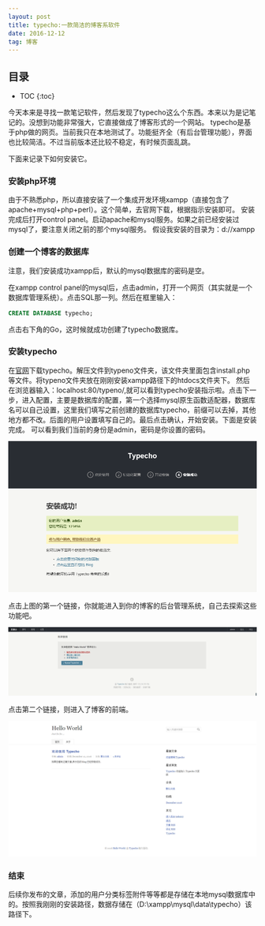 ```yaml
---
layout: post
title: typecho:一款简洁的博客系软件
date: 2016-12-12
tag: 博客
---
```




## 目录

* TOC 
{:toc}



今天本来是寻找一款笔记软件，然后发现了typecho这么个东西。本来以为是记笔记的。没想到功能非常强大，它直接做成了博客形式的一个网站。
typecho是基于php做的网页。当前我只在本地测试了。功能挺齐全（有后台管理功能），界面也比较简洁。不过当前版本还比较不稳定，有时候页面乱跳。

下面来记录下如何安装它。

### 安装php环境

由于不熟悉php，所以直接安装了一个集成开发环境xampp（直接包含了apache+mysql+php+perl）。这个简单，去官网下载，根据指示安装即可。
安装完成后打开control panel。启动apache和mysql服务。如果之前已经安装过mysql了，要注意关闭之前的那个mysql服务。
假设我安装的目录为：d://xampp

### 创建一个博客的数据库

注意，我们安装成功xampp后，默认的mysql数据库的密码是空。

在xampp control panel的mysql后，点击admin，打开一个网页（其实就是一个数据库管理系统）。点击SQL那一列。然后在框里输入：

```sql
CREATE DATABASE typecho;
```
点击右下角的Go，这时候就成功创建了typecho数据库。

### 安装typecho

在<a href="http://typecho.org/">官网</a>下载typecho。解压文件到typeno文件夹，该文件夹里面包含install.php等文件。将typeno文件夹放在刚刚安装xampp路径下的htdocs文件夹下。
然后在浏览器输入：localhost:80/typeno/,就可以看到typecho安装指示啦。点击下一步，进入配置，主要是数据库的配置，第一个选择mysql原生函数适配器，数据库名可以自己设置，这里我们填写之前创建的数据库typecho，前缀可以去掉，其他地方都不改。后面的用户设置填写自己的。最后点击确认，开始安装。下面是安装完成。
可以看到我们当前的身份是admin，密码是你设置的密码。

<img src="/img/in-post/typecho/installFinish.png">  

点击上图的第一个链接，你就能进入到你的博客的后台管理系统，自己去探索这些功能吧。

<img src="/img/in-post/typecho/manage.png">  

点击第二个链接，则进入了博客的前端。

<img src="/img/in-post/typecho/blog.png">  

### 结束

后续你发布的文章，添加的用户分类标签附件等等都是存储在本地mysql数据库中的。按照我刚刚的安装路径，数据存储在（D:\xampp\mysql\data\typecho）该路径下。